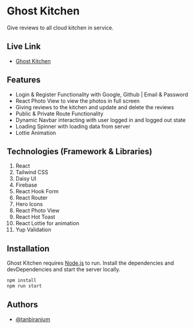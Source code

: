 # Ghost Kitchen

Give reviews to all cloud kitchen in service.

## Live Link

- [Ghost Kitchen](https://ghost-kitchen-server.vercel.app/)

## Features

- Login & Register Functionality with Google, Github | Email & Password
- React Photo View to view the photos in full screen
- Giving reviews to the kitchen and update and delete the reviews
- Public & Private Route Functionality
- Dynamic Navbar interacting with user logged in and logged out state
- Loading Spinner with loading data from server
- Lottie Animation

## Technologies (Framework & Libraries)

1. React
2. Tailwind CSS
3. Daisy UI
4. Firebase
5. React Hook Form
6. React Router
7. Hero Icons
8. React Photo View
9. React Hot Toast
10. React Lottie for animation
11. Yup Validation

## Installation

Ghost Kitchen requires [Node.js](https://nodejs.org/) to run.
Install the dependencies and devDependencies and start the server locally.

```sh
npm install
npm run start
```

## Authors

- [@tanbiranjum](https://www.github.com/tanbiranjum)
